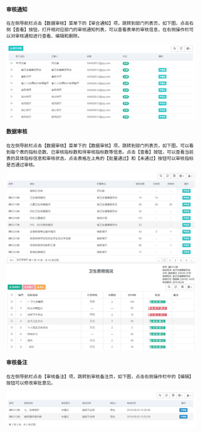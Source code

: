 #### 审核通知
	
	在左侧导航栏点击【数据审核】菜单下的【审合通知】项，跳转到部门列表页，如下图，点击右侧【查看】按钮，打开相对应部门的审核通知列表，可以查看表单的审核信息，在右侧操作栏可以对审核通知进行查看、编辑和删除。

![image](_images/shenhetongzhi.png)

#### 数据审核
	在左侧导航栏点击【数据审核】菜单下的【数据审核】项，跳转到部门列表页，如下图，可以看到每个表的指标总数、已审核指标数和待审核指标数等信息。点击【查看】按钮，可以查看当前表的具体指标信息和审核状态，点击表格左上角的【批量通过】和【未通过】按钮可以审核指标是否通过审核。

![image](_images/shujushenheliebiao.jpg)
![image](_images/shujushenhebiao.jpg)

#### 审核备注
	
	在左侧导航栏点击【审核备注】项，跳转到审核备注页，如下图，点击右侧操作栏中的【编辑】按钮可以修改审批意见。

![image](_images/shenhebeizhu.png)